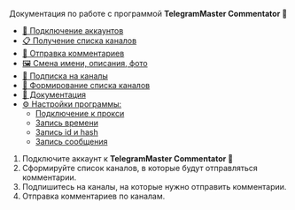 Документация по работе с программой **TelegramMaster Commentator 🚀**

* [🔗 Подключение аккаунтов](Подключение_аккаунтов_в_программе.md)
* [📋 Получение списка каналов](Получение_списка_каналов.md)
* [💬 Отправка комментариев](Отправка_комментариев.md)
* [🖼️ Смена имени, описания, фото](Смена_имени_описания_фото.md)
* [🔗 Подписка на каналы](Подписка_на_каналы.md)
* [📂 Формирование списка каналов](Формирование_списка_каналов.md)
* [📖 Документация](Документация.md)
* [⚙️ Настройки программы:](Настройки_программы.md)
  * [Подключение к прокси](Настройки/Подключение_к_прокси.md)
  * [Запись времени](Настройки/Запись_времени.md)
  * [Запись id и hash](Настройки/Запись_id_и_hash.md)
  * [Запись сообщения](Настройки/Запись_сообщения.md)

1. Подключите аккаунт к **TelegramMaster Commentator 🚀**
2. Сформируйте список каналов, в которые будут отправляться комментарии.
3. Подпишитесь на каналы, на которые нужно отправить комментарии.
4. Отправка комментариев по каналам.